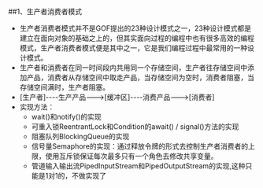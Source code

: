 ##1、生产者消费者模式
+ 生产者消费者模式并不是GOF提出的23种设计模式之一，23种设计模式都是建立在面向对象的基础之上的，但其实面向过程的编程中也有很多高效的编程模式，生产者消费者模式便是其中之一，它是我们编程过程中最常用的一种设计模式。
+ 生产者和消费者在同一时间段内共用同一个存储空间，生产者往存储空间中添加产品，消费者从存储空间中取走产品，当存储空间为空时，消费者阻塞，当存储空间满时，生产者阻塞。
+ [生产者]----生产产品--->[缓冲区]----消费产品--->[消费者]
+ 实现方法：
    + wait()和notify()的实现
    + 可重入锁ReentrantLock和Condition的await() / signal()方法的实现
    + 阻塞队列BlockingQueue的实现
    + 信号量Semaphore的实现：通过释放令牌的形式去控制生产者消费者的上限，使用互斥锁保证每次最多只有一个角色去修改共享变量。
    + 管道输入输出流PipedInputStream和PipedOutputStream的实现,这种只能是1对1的，不做实现了